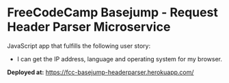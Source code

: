 # FreeCodeCamp Basejump - Request Header Parser Microservice

JavaScript app that fulfills the following user story:
 
* I can get the IP address, language and operating system for my browser.

**Deployed at:** https://fcc-basejump-headerparser.herokuapp.com/
